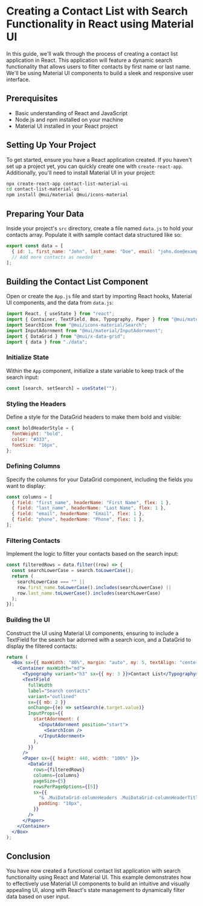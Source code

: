 # Creating a Contact List with Search Functionality in React using Material UI

In this guide, we'll walk through the process of creating a contact list application in React. This application will feature a dynamic search functionality that allows users to filter contacts by first name or last name. We'll be using Material UI components to build a sleek and responsive user interface.

## Prerequisites

- Basic understanding of React and JavaScript
- Node.js and npm installed on your machine
- Material UI installed in your React project

## Setting Up Your Project

To get started, ensure you have a React application created. If you haven't set up a project yet, you can quickly create one with `create-react-app`. Additionally, you'll need to install Material UI in your project:

```bash
npx create-react-app contact-list-material-ui
cd contact-list-material-ui
npm install @mui/material @mui/icons-material
```

## Preparing Your Data

Inside your project's `src` directory, create a file named `data.js` to hold your contacts array. Populate it with sample contact data structured like so:

```javascript
export const data = [
  { id: 1, first_name: "John", last_name: "Doe", email: "john.doe@example.com", phone: "123-456-7890" },
  // Add more contacts as needed
];
```

## Building the Contact List Component

Open or create the `App.js` file and start by importing React hooks, Material UI components, and the data from `data.js`:

```javascript
import React, { useState } from "react";
import { Container, TextField, Box, Typography, Paper } from "@mui/material";
import SearchIcon from "@mui/icons-material/Search";
import InputAdornment from "@mui/material/InputAdornment";
import { DataGrid } from "@mui/x-data-grid";
import { data } from "./data";
```

### Initialize State

Within the `App` component, initialize a state variable to keep track of the search input:

```javascript
const [search, setSearch] = useState("");
```

### Styling the Headers

Define a style for the DataGrid headers to make them bold and visible:

```javascript
const boldHeaderStyle = {
  fontWeight: "bold",
  color: "#333",
  fontSize: "16px",
};
```

### Defining Columns

Specify the columns for your DataGrid component, including the fields you want to display:

```javascript
const columns = [
  { field: "first_name", headerName: "First Name", flex: 1 },
  { field: "last_name", headerName: "Last Name", flex: 1 },
  { field: "email", headerName: "Email", flex: 1 },
  { field: "phone", headerName: "Phone", flex: 1 },
];
```

### Filtering Contacts

Implement the logic to filter your contacts based on the search input:

```javascript
const filteredRows = data.filter((row) => {
  const searchLowerCase = search.toLowerCase();
  return (
    searchLowerCase === "" ||
    row.first_name.toLowerCase().includes(searchLowerCase) ||
    row.last_name.toLowerCase().includes(searchLowerCase)
  );
});
```

### Building the UI

Construct the UI using Material UI components, ensuring to include a TextField for the search bar adorned with a search icon, and a DataGrid to display the filtered contacts:

```jsx
return (
  <Box sx={{ maxWidth: "80%", margin: "auto", my: 5, textAlign: "center" }}>
    <Container maxWidth="md">
      <Typography variant="h3" sx={{ my: 3 }}>Contact List</Typography>
      <TextField
        fullWidth
        label="Search contacts"
        variant="outlined"
        sx={{ mb: 2 }}
        onChange={(e) => setSearch(e.target.value)}
        InputProps={{
          startAdornment: (
            <InputAdornment position="start">
              <SearchIcon />
            </InputAdornment>
          ),
        }}
      />
      <Paper sx={{ height: 440, width: "100%" }}>
        <DataGrid
          rows={filteredRows}
          columns={columns}
          pageSize={5}
          rowsPerPageOptions={[5]}
          sx={{
            "& .MuiDataGrid-columnHeaders .MuiDataGrid-columnHeaderTitle": boldHeaderStyle,
            padding: "10px",
          }}
        />
      </Paper>
    </Container>
  </Box>
);
```

## Conclusion

You have now created a functional contact list application with search functionality using React and Material UI. This example demonstrates how to effectively use Material UI components to build an intuitive and visually appealing UI, along with React's state management to dynamically filter data based on user input.
